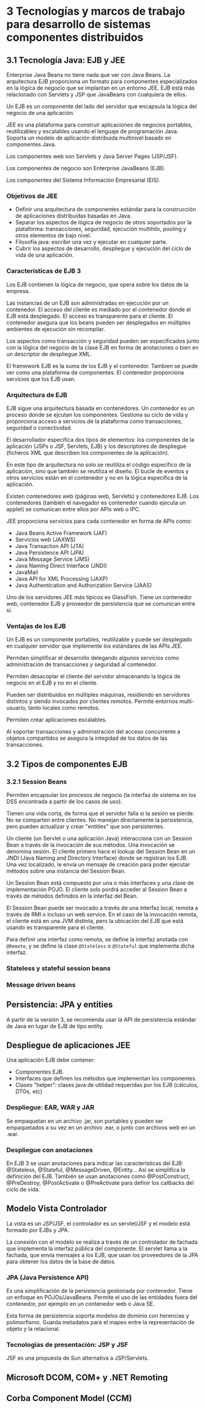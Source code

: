 # 3 Tecnologías y marcos de trabajo para desarrollo de sistemas componentes distribuidos
## 3.1 Tecnología Java: EJB y JEE
Enterprise Java Beans no tiene nada que ver con Java Beans. La arquitectura EJB proporciona un formato para componentes especializados en la lógica de negocio que se implantan en un entorno JEE. EJB está más relacionado con Servlets y JSP que JavaBeans con cualquiera de ellos.

Un EJB es un componente del lado del servidor que encapsula la lógica del negocio de una aplicación.

JEE es una plataforma para construir aplicaciones de negocios portables, reutilizables y escalables usando el lenguaje de programación Java. Soporta un modelo de aplicación distribuida multinivel basado en componentes Java.

Los componentes web son Servlets y Java Server Pages (JSP/JSF).

Los componentes de negocio son Enterprise JavaBeans (EJB).

Los componentes del Sistema Información Empresarial (EIS).

### Objetivos de JEE

- Definir una arquitectura de componentes estándar para la construcción de aplicaciones distribuidas basadas en Java.
- Separar los aspectos de lógica de negocio de otros soportados por la plataforma: transacciones, seguridad, ejecución multihilo, pooling y otros elementos de bajo nivel.
- Filosofía java: escribir una vez y ejecutar en cualquier parte.
- Cubrir los aspectos de desarrollo, despliegue y ejecución del ciclo de vida de una aplicación.

### Características de EJB 3
Los EJB contienen la lógica de negocio, que opera sobre los datos de la empresa.

Las instancias de un EJB son administradas en ejecución por un contenedor. El acceso del cliente es mediado por el contenedor donde el EJB está desplegado. El acceso es transparente para el cliente. El contenedor asegura que los beans pueden ser desplegados en múltiples ambientes de ejecución sin recompilar.

Los aspectos como transacción y seguridad pueden ser especificados junto con la lógica del negocio de la clase EJB en forma de anotaciones o bien en un descriptor de despliegue XML.

El framework EJB es la suma de los EJB y el contenedor. Tambien se puede ver como una plataforma de componentes. El contenedor proporciona servicios que los EJB usan.

### Arquitectura de EJB
EJB sigue una arquitectura basada en contenedores. Un contenedor es un proceso donde se ejcutan los componentes. Gestiona su ciclo de vida y proporciona acceso a servicios de la plataforma como transacciones, seguridad o conectividad.

El desarrollador especifica dos tipos de elementos: los componentes de la aplicación (JSPs o JSF, Servlets, EJB) y los descriptores de despliegue (ficheros XML que describen los componentes de la aplicación).

En este tipo de arquitectura no solo se reutiliza el código específico de la aplicación, sino que también se reutiliza el diseño. El bucle de eventos y otros servicios están en el contenedor y no en la lógica específica de la aplicación.

Existen contenedores web (páginas web, Servlets) y contenedores EJB. Los contenedores (también el navegador es contenedor cuando ejecuta un applet) se comunican entre ellos por APIs web o IPC.

JEE proporciona servicios para cada contenedor en forma de APIs como:

- Java Beans Active Framework (JAF)
- Servicios web (JAXWS)
- Java Transaction API (JTA)
- Java Persistence API (JPA)
- Java Message Service (JMS)
- Java Naming Direct Interface (JNDI)
- JavaMail
- Java API for XML Processing (JAXP)
- Java Authentication and Authorization Service (JAAS)

Uno de los servidores JEE más típicos es GlassFish. Tiene un contenedor web, contenedor EJB y proveedor de persistencia que se comunican entre sí.

### Ventajas de los EJB
Un EJB es un componente portables, reutilizable y puede ser desplegado en cualquier servidor que implemente los estándares de las APIs JEE.

Permiten simplificar el desarrollo delegando algunos servicios como administración de transacciones y seguridad al contenedor.

Permiten desacoplar el cliente del servidor almacenando la lógica de negocio en el EJB y no en el cliente.

Pueden ser distribuidos en múltiples máquinas, residiendo en servidores distintos y siendo invocados por clientes remotos. Permite entornos multi-usuario, tanto locales como remotos.

Permiten crear aplicaciones escalables.

Al soportar transacciones y administración del acceso concurrente a objetos compartidos se asegura la integidad de los datos de las transacciones.

## 3.2 Tipos de componentes EJB
### 3.2.1 Session Beans
Permiten encapsular los procesos de negocio (la interfaz de sistema en los DSS<!-- TODO Diagramas de secuencia? --> encontrada a partir de los casos de uso).

Tienen una vida corta, de forma que el servidor falla si la sesión se pierde. No se comparten entre clientes. No manejan directamente la persistencia, pero pueden actualizar y crear "entities" que son persistentes.

Un cliente (un Servlet o una aplicación Java) interacciona con un Session Bean a través de la invocación de sus métodos. Una invocación se denomina sesión. El cliente primero hace el lookup del Session Bean en un JNDI (Java Naming and Directory Interface) donde se registran los EJB. Una vez localizado, le envía un mensaje de creación para poder ejecutar métodos sobre una instancia del Session Bean.

Un Session Bean está compuesto por una o más interfaces y una clase de implementación POJO. El cliente solo pordrá acceder al Session Bean a través de métodos definidos en la interfaz del Bean.

El Session Bean puede ser invocado a través de una interfaz local, remota a través de RMI o incluso un web service. En el caso de la invocación remota, el cliente está en una JVM distinta, pero la ubicación del EJB que está usando es transparente para el cliente.

Para definir una interfaz como remota, se define la interfaz anotada con `@Remote`, y se define la clase `@Stateless` o `@Stateful` que implementa dicha interfaz.

<!-- Diapo 49 -->
### Stateless y stateful session beans
### Message driven beans
## Persistencia: JPA y entities
A partir de la versión 3, se recomienda usar la API de persistencia estándar de Java en lugar de EJB de tipo entity.

## Despliegue de aplicaciones JEE
Una aplicación EJB debe contener:

- Componentes EJB.
- Interfaces que definen los métodos que implementan los componentes.
- Clases "helper": clases java de utilidad requeridas por los EJB (cálculos, DTOs, etc)

### Despliegue: EAR, WAR y JAR
Se empaquetan en un archivo .jar, son portables y pueden ser empaquetados a su vez en un archivo .ear, o junto con archivos web en un .war.

### Despliegue con anotaciones
En EJB 3 se usan anotaciones para indicar las características del EJB: @Stateless, @Stateful, @MessageDriven, @Entity... Así se simplifica la definición del EJB. También se usan anotaciones como @PostConstruct, @PreDestroy, @PostActivate o @PreActivate para definir los callbacks del ciclo de vida.



## Modelo Vista Controlador
La vista es un JSP/JSF, el controlador es un servlet/JSF y el modelo está formado por EJBs y JPA.

La conexión con el modelo se realiza a través de un controlador de fachada que implementa la interfaz pública del componente. El servlet llama a la fachada, que envía mensajes a los EJB, que usan los proveedores de la JPA para obtener los datos de la base de datos.

### JPA (Java Persistence API)
Es una simplificación de la persistencia gestionada por contenedor. Tiene un enfoque en POJOs/JavaBeans. Permite el uso de las entidades fuera del contenedor, por ejemplo en un contenedor web o Java SE.

Esta forma de persistencia soporta modelos de dominio con herencias y polimorfismo. Guarda metadatos para el mapeo entre la representación de objeto y la relacional.

### Tecnologías de presentación: JSP y JSF
JSF es una propuesta de Sun alternativa a JSP/Servlets.

## Microsoft DCOM, COM+ y .NET Remoting
## Corba Component Model (CCM)
